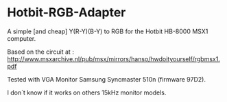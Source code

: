 # Hotbit-RGB-Adapter
A simple [and cheap] Y(R-Y)(B-Y) to RGB for the Hotbit HB-8000 MSX1 computer.

Based on the circuit at : http://www.msxarchive.nl/pub/msx/mirrors/hanso/hwdoityourself/rgbmsx1.pdf

Tested with VGA Monitor Samsung Syncmaster 510n (firmware 97D2). 

I don´t know if it works on others 15kHz monitor models.


